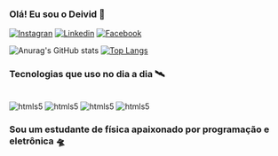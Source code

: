 ### Olá! Eu sou o Deivid 👋

[![Instagran](https://img.shields.io/badge/Instagram-E4405F?style=for-the-badge&logo=instagram&logoColor=white)](https://www.instagram.com/deividreal_?igsh=MWt4YjkyODhqazhuNQ==)
[![Linkedin](https://img.shields.io/badge/LinkedIn-0077B5?style=for-the-badge&logo=linkedin&logoColor=white)](www.linkedin.com/in/deividspcb)
[![Facebook](https://img.shields.io/badge/Facebook-1877F2?style=for-the-badge&logo=facebook&logoColor=white)]()

![Anurag's GitHub stats](https://github-readme-stats.vercel.app/api?username=Deividspcb&show_icons=true&theme=radical)
[![Top Langs](https://github-readme-stats.vercel.app/api/top-langs/?username=Deividspcb)](https://github.com/anuraghazra/github-readme-stats)

### Tecnologias que uso no dia a dia 🛰️

<div style="display: inline_block"><br/>
  <img aling="center" alt="htmls5" src="https://img.shields.io/badge/Arduino_IDE-00979D?style=for-the-badge&logo=arduino&logoColor=white" />
  <img aling="center" alt="htmls5" src="https://img.shields.io/badge/altium%20designer-A5915F?style=for-the-badge&logo=altium%20designer&logoColor=white" />
  <img aling="center" alt="htmls5" src="https://img.shields.io/badge/C%2B%2B-00599C?style=for-the-badge&logo=c%2B%2B&logoColor=white" />
  <img aling="center" alt="htmls5" src="https://img.shields.io/badge/Python-14354C?style=for-the-badge&logo=python&logoColor=white" />

### Sou um estudante de física apaixonado por programação e eletrônica 🛸
